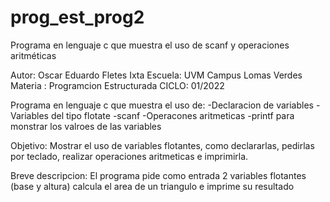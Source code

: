 # prog_est_prog2
Programa en lenguaje c que muestra el uso de scanf y operaciones aritméticas 

Autor: Oscar Eduardo Fletes Ixta
Escuela: UVM Campus Lomas Verdes
Materia : Programcion Estructurada
CICLO: 01/2022

Programa en lenguaje c que muestra el uso de:
  -Declaracion de variables 
  -Variables del tipo flotate
  -scanf
  -Operacones aritmeticas 
  -printf para monstrar los valroes de las variables

Objetivo:
Mostrar el uso de variables flotantes, como declararlas, pedirlas por teclado,
realizar operaciones aritmeticas e imprimirla. 

Breve descripcion:
El programa pide como entrada 2 variables flotantes (base y altura)
calcula el area de un triangulo e imprime su resultado
